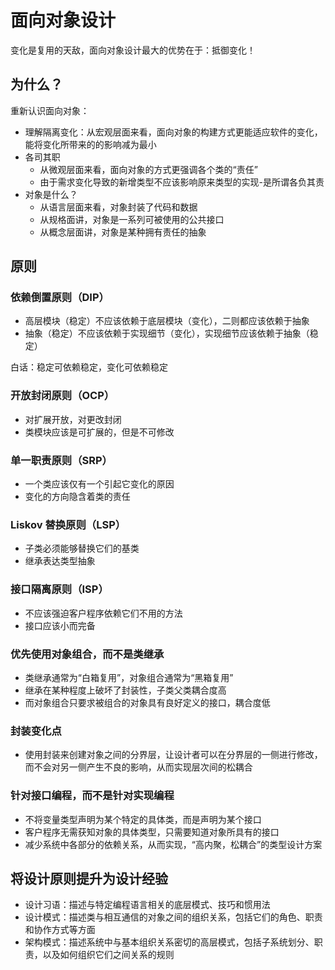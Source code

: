 # 面向对象设计

变化是复用的天敌，面向对象设计最大的优势在于：抵御变化！

## 为什么？

重新认识面向对象：

- 理解隔离变化：从宏观层面来看，面向对象的构建方式更能适应软件的变化，能将变化所带来的的影响减为最小
- 各司其职
  - 从微观层面来看，面向对象的方式更强调各个类的“责任”
  - 由于需求变化导致的新增类型不应该影响原来类型的实现-是所谓各负其责
- 对象是什么？
  - 从语言层面来看，对象封装了代码和数据
  - 从规格面讲，对象是一系列可被使用的公共接口
  - 从概念层面讲，对象是某种拥有责任的抽象

## 原则

### 依赖倒置原则（DIP）

- 高层模块（稳定）不应该依赖于底层模块（变化），二则都应该依赖于抽象
- 抽象（稳定）不应该依赖于实现细节（变化），实现细节应该依赖于抽象（稳定）

白话：稳定可依赖稳定，变化可依赖稳定

### 开放封闭原则（OCP）

- 对扩展开放，对更改封闭
- 类模块应该是可扩展的，但是不可修改

### 单一职责原则（SRP）

- 一个类应该仅有一个引起它变化的原因
- 变化的方向隐含着类的责任

### Liskov 替换原则（LSP）

- 子类必须能够替换它们的基类
- 继承表达类型抽象

### 接口隔离原则（ISP）

- 不应该强迫客户程序依赖它们不用的方法
- 接口应该小而完备

### 优先使用对象组合，而不是类继承

- 类继承通常为“白箱复用”，对象组合通常为“黑箱复用”
- 继承在某种程度上破坏了封装性，子类父类耦合度高
- 而对象组合只要求被组合的对象具有良好定义的接口，耦合度低

### 封装变化点

- 使用封装来创建对象之间的分界层，让设计者可以在分界层的一侧进行修改，而不会对另一侧产生不良的影响，从而实现层次间的松耦合

### 针对接口编程，而不是针对实现编程

- 不将变量类型声明为某个特定的具体类，而是声明为某个接口
- 客户程序无需获知对象的具体类型，只需要知道对象所具有的接口
- 减少系统中各部分的依赖关系，从而实现，“高内聚，松耦合”的类型设计方案

## 将设计原则提升为设计经验

- 设计习语：描述与特定编程语言相关的底层模式、技巧和惯用法
- 设计模式：描述类与相互通信的对象之间的组织关系，包括它们的角色、职责和协作方式等方面
- 架构模式：描述系统中与基本组织关系密切的高层模式，包括子系统划分、职责，以及如何组织它们之间关系的规则

